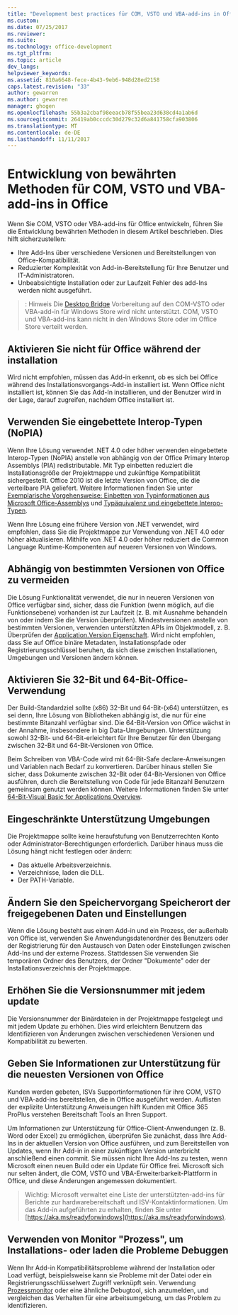 ```yaml
---
title: "Development best practices für COM, VSTO und VBA-add-ins in Office | Microsoft Docs"
ms.custom: 
ms.date: 07/25/2017
ms.reviewer: 
ms.suite: 
ms.technology: office-development
ms.tgt_pltfrm: 
ms.topic: article
dev_langs: 
helpviewer_keywords: 
ms.assetid: 810a6648-fece-4b43-9eb6-948d28ed2158
caps.latest.revision: "33"
author: gewarren
ms.author: gewarren
manager: ghogen
ms.openlocfilehash: 55b3a2cbaf98eeacb78f55bea23d638cd4a1ab6d
ms.sourcegitcommit: 26419ab0cccdc30d279c32d6a841758cfa903806
ms.translationtype: MT
ms.contentlocale: de-DE
ms.lasthandoff: 11/11/2017
---
```

# <a name="development-best-practices-for-com-vsto-and-vba--add-ins-in-office"></a>Entwicklung von bewährten Methoden für COM, VSTO und VBA-add-ins in Office
  Wenn Sie COM, VSTO oder VBA-add-ins für Office entwickeln, führen Sie die Entwicklung bewährten Methoden in diesem Artikel beschrieben.   Dies hilft sicherzustellen:

-  Ihre Add-Ins über verschiedene Versionen und Bereitstellungen von Office-Kompatibilität.
-  Reduzierter Komplexität von Add-in-Bereitstellung für Ihre Benutzer und IT-Administratoren.
-  Unbeabsichtigte Installation oder zur Laufzeit Fehler des add-Ins werden nicht ausgeführt.

>: Hinweis Die [Desktop Bridge](https://docs.microsoft.com/en-us/windows/uwp/porting/desktop-to-uwp-root) Vorbereitung auf den COM-VSTO oder VBA-add-in für Windows Store wird nicht unterstützt. COM, VSTO und VBA-add-ins kann nicht in den Windows Store oder im Office Store verteilt werden. 
  
## <a name="do-not-check-for-office-during-installation"></a>Aktivieren Sie nicht für Office während der installation  
 Wird nicht empfohlen, müssen das Add-in erkennt, ob es sich bei Office während des Installationsvorgangs-Add-in installiert ist. Wenn Office nicht installiert ist, können Sie das Add-In installieren, und der Benutzer wird in der Lage, darauf zugreifen, nachdem Office installiert ist. 
  
## <a name="use-embedded-interop-types-nopia"></a>Verwenden Sie eingebettete Interop-Typen (NoPIA)  
Wenn Ihre Lösung verwendet .NET 4.0 oder höher verwenden eingebettete Interop-Typen (NoPIA) anstelle von abhängig von der Office Primary Interop Assemblys (PIA) redistributable. Mit Typ einbetten reduziert die Installationsgröße der Projektmappe und zukünftige Kompatibilität sichergestellt. Office 2010 ist die letzte Version von Office, die die verteilbare PIA geliefert. Weitere Informationen finden Sie unter [Exemplarische Vorgehensweise: Einbetten von Typinformationen aus Microsoft Office-Assemblys](https://msdn.microsoft.com/en-us/library/ee317478.aspx) und [Typäquivalenz und eingebettete Interop-Typen](https://docs.microsoft.com/en-us/dotnet/framework/interop/type-equivalence-and-embedded-interop-types). 

Wenn Ihre Lösung eine frühere Version von .NET verwendet, wird empfohlen, dass Sie die Projektmappe zur Verwendung von .NET 4.0 oder höher aktualisieren. Mithilfe von .NET 4.0 oder höher reduziert die Common Language Runtime-Komponenten auf neueren Versionen von Windows.
  
## <a name="avoid-depending-on-specific-office-versions"></a>Abhängig von bestimmten Versionen von Office zu vermeiden  
Die Lösung Funktionalität verwendet, die nur in neueren Versionen von Office verfügbar sind, sicher, dass die Funktion (wenn möglich, auf die Funktionsebene) vorhanden ist zur Laufzeit (z. B. mit Ausnahme behandeln von oder indem Sie die Version überprüfen). Mindestversionen anstelle von bestimmten Versionen, verwenden unterstützten APIs im Objektmodell, z. B. Überprüfen der [Application.Version Eigenschaft](https://msdn.microsoft.com/en-us/library/office/microsoft.office.interop.excel._application.version.aspx). Wird nicht empfohlen, dass Sie auf Office binäre Metadaten, Installationspfade oder Registrierungsschlüssel beruhen, da sich diese zwischen Installationen, Umgebungen und Versionen ändern können.

## <a name="enable-both-32-bit-and-64-bit-office-usage"></a>Aktivieren Sie 32-Bit und 64-Bit-Office-Verwendung   
Der Build-Standardziel sollte (x86) 32-Bit und 64-Bit-(x64) unterstützen, es sei denn, Ihre Lösung von Bibliotheken abhängig ist, die nur für eine bestimmte Bitanzahl verfügbar sind. Die 64-Bit-Version von Office wächst in der Annahme, insbesondere in big Data-Umgebungen. Unterstützung sowohl 32-Bit- und 64-Bit-erleichtert für Ihre Benutzer für den Übergang zwischen 32-Bit und 64-Bit-Versionen von Office.

Beim Schreiben von VBA-Code wird mit 64-Bit-Safe declare-Anweisungen und Variablen nach Bedarf zu konvertieren. Darüber hinaus stellen Sie sicher, dass Dokumente zwischen 32-Bit oder 64-Bit-Versionen von Office ausführen, durch die Bereitstellung von Code für jede Bitanzahl Benutzern gemeinsam genutzt werden können. Weitere Informationen finden Sie unter [64-Bit-Visual Basic for Applications Overview](https://msdn.microsoft.com/en-us/library/office/gg264421.aspx).

## <a name="support-restricted-environments"></a>Eingeschränkte Unterstützung Umgebungen   
Die Projektmappe sollte keine heraufstufung von Benutzerrechten Konto oder Administrator-Berechtigungen erforderlich. Darüber hinaus muss die Lösung hängt nicht festlegen oder ändern:

- Das aktuelle Arbeitsverzeichnis.
- Verzeichnisse, laden die DLL.
- Der PATH-Variable.

## <a name="change-the-save-location-of-shared-data-and-settings"></a>Ändern Sie den Speichervorgang Speicherort der freigegebenen Daten und Einstellungen
Wenn die Lösung besteht aus einem Add-in und ein Prozess, der außerhalb von Office ist, verwenden Sie Anwendungsdatenordner des Benutzers oder der Registrierung für den Austausch von Daten oder Einstellungen zwischen Add-Ins und der externe Prozess. Stattdessen Sie verwenden Sie temporären Ordner des Benutzers, der Ordner "Dokumente" oder der Installationsverzeichnis der Projektmappe.

## <a name="increment-the-version-number-with-each-update"></a>Erhöhen Sie die Versionsnummer mit jedem update
Die Versionsnummer der Binärdateien in der Projektmappe festgelegt und mit jedem Update zu erhöhen. Dies wird erleichtern Benutzern das Identifizieren von Änderungen zwischen verschiedenen Versionen und Kompatibilität zu bewerten.

## <a name="provide-support-statements-for-the-latest-versions-of-office"></a>Geben Sie Informationen zur Unterstützung für die neuesten Versionen von Office
Kunden werden gebeten, ISVs Supportinformationen für ihre COM, VSTO und VBA-add-ins bereitstellen, die in Office ausgeführt werden. Auflisten der explizite Unterstützung Anweisungen hilft Kunden mit Office 365 ProPlus verstehen Bereitschaft Tools an Ihren Support. 

Um Informationen zur Unterstützung für Office-Client-Anwendungen (z. B. Word oder Excel) zu ermöglichen, überprüfen Sie zunächst, dass Ihre Add-Ins in der aktuellen Version von Office ausführen, und zum Bereitstellen von Updates, wenn Ihr Add-in in einer zukünftigen Version unterbricht anschließend einen commit. Sie müssen nicht Ihre Add-Ins zu testen, wenn Microsoft einen neuen Build oder ein Update für Office frei. Microsoft sich nur selten ändert, die COM, VSTO und VBA-Erweiterbarkeit-Plattform in Office, und diese Änderungen angemessen dokumentiert.

>Wichtig: Microsoft verwaltet eine Liste der unterstützten-add-ins für Berichte zur hardwarebereitschaft und ISV-Kontaktinformationen. Um das Add-in aufgeführten zu erhalten, finden Sie unter [https://aka.ms/readyforwindows](https://aka.ms/readyforwindows).

## <a name="use-process-monitor-to-help-debug-installation-or-loading-issues"></a>Verwenden von Monitor "Prozess", um Installations- oder laden die Probleme Debuggen
Wenn Ihr Add-in Kompatibilitätsprobleme während der Installation oder Load verfügt, beispielsweise kann sie Probleme mit der Datei oder ein Registrierungsschlüsselwert Zugriff verknüpft sein. Verwendung [Prozessmonitor](https://docs.microsoft.com/en-us/sysinternals/downloads/procmon) oder eine ähnliche Debugtool, sich anzumelden, und vergleichen das Verhalten für eine arbeitsumgebung, um das Problem zu identifizieren. 
